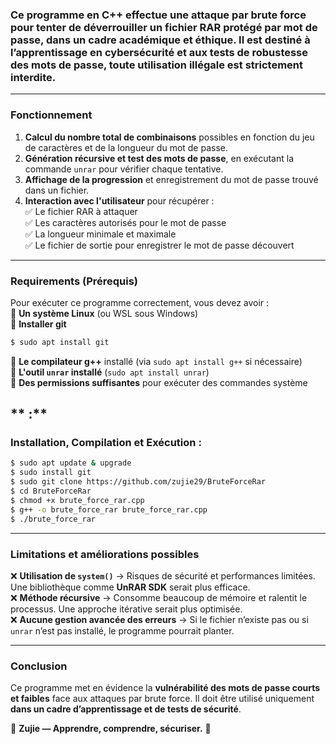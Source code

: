 ### Ce programme en C++ effectue une **attaque par brute force** pour tenter de **déverrouiller un fichier RAR protégé par mot de passe**, dans un **cadre académique et éthique**. Il est destiné à **l’apprentissage en cybersécurité** et aux **tests de robustesse des mots de passe**, **toute utilisation illégale est strictement interdite**.  

---

### **Fonctionnement**  
1. **Calcul du nombre total de combinaisons** possibles en fonction du jeu de caractères et de la longueur du mot de passe.  
2. **Génération récursive et test des mots de passe**, en exécutant la commande `unrar` pour vérifier chaque tentative.  
3. **Affichage de la progression** et enregistrement du mot de passe trouvé dans un fichier.  
4. **Interaction avec l'utilisateur** pour récupérer :  
   ✅ Le fichier RAR à attaquer  
   ✅ Les caractères autorisés pour le mot de passe  
   ✅ La longueur minimale et maximale  
   ✅ Le fichier de sortie pour enregistrer le mot de passe découvert  

---

### **Requirements (Prérequis)**  
Pour exécuter ce programme correctement, vous devez avoir :  
🔹 **Un système Linux** (ou WSL sous Windows)     
🔹 **Installer git**
```bash
$ sudo apt install git
```
🔹 **Le compilateur g++** installé (via `sudo apt install g++` si nécessaire)  
🔹 **L'outil `unrar` installé** (`sudo apt install unrar`)  
🔹 **Des permissions suffisantes** pour exécuter des commandes système  

** :**  
---
### **Installation, Compilation et Exécution :**
```bash
$ sudo apt update & upgrade
$ sudo install git
$ sudo git clone https://github.com/zujie29/BruteForceRar
$ cd BruteForceRar
$ chmod +x brute_force_rar.cpp
$ g++ -o brute_force_rar brute_force_rar.cpp
$ ./brute_force_rar
```
---

### **Limitations et améliorations possibles**  
❌ **Utilisation de `system()`** → Risques de sécurité et performances limitées. Une bibliothèque comme **UnRAR SDK** serait plus efficace.  
❌ **Méthode récursive** → Consomme beaucoup de mémoire et ralentit le processus. Une approche itérative serait plus optimisée.  
❌ **Aucune gestion avancée des erreurs** → Si le fichier n’existe pas ou si `unrar` n’est pas installé, le programme pourrait planter.  

---

### **Conclusion**  
Ce programme met en évidence la **vulnérabilité des mots de passe courts et faibles** face aux attaques par brute force. Il doit être utilisé uniquement **dans un cadre d’apprentissage et de tests de sécurité**.  

🔹 **Zujie — Apprendre, comprendre, sécuriser.** 🚀
